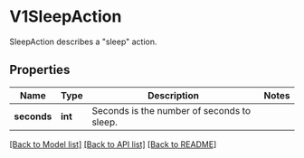 # V1SleepAction

SleepAction describes a \"sleep\" action.
## Properties
Name | Type | Description | Notes
------------ | ------------- | ------------- | -------------
**seconds** | **int** | Seconds is the number of seconds to sleep. | 

[[Back to Model list]](../README.md#documentation-for-models) [[Back to API list]](../README.md#documentation-for-api-endpoints) [[Back to README]](../README.md)


